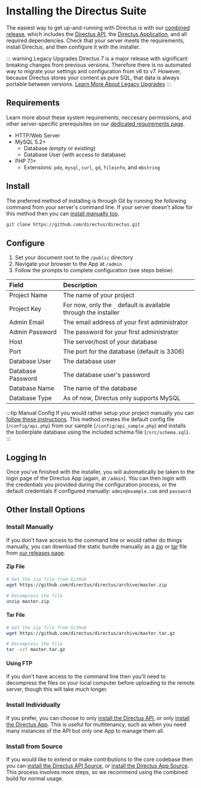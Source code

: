 # Installing the Directus Suite

The easiest way to get up-and-running with Directus is with our [combined release](https://github.com/directus/directus), which includes the [Directus API](https://github.com/directus/api), the [Directus Application](https://github.com/directus/app), and all required dependencies. Check that your server meets the requirements, install Directus, and then configure it with the installer.

::: warning Legacy Upgrades
Directus 7 is a major release with significant breaking changes from previous versions. Therefore there is no automated way to migrate your settings and configuration from v6 to v7. However, because Directus stores your content as pure SQL, that data is always portable between versions. [Learn More About Legacy Upgrades](/legacy-upgrades.md)
:::

## Requirements

Learn more about these system requirements, neccesary permissions, and other server-specific prerequisites on our [dedicated requirements page](/api/admin/requirements.md).

* HTTP/Web Server
* MySQL 5.2+
    * Database (empty or existing)
    * Database User (with access to database)
* PHP 7.1+
    * Extensions:  `pdo`, `mysql`, `curl`, `gd`, `fileinfo`, and `mbstring`

## Install

The preferred method of installing is through Git by running the following command from your server's command line. If your server doesn't allow for this method then you can [install manually too](#install-manually).

```bash
git clone https://github.com/directus/directus.git
```

## Configure

1. Set your document root to the `/public` directory
2. Navigate your browser to the App at `/admin`
3. Follow the prompts to complete configuration (see steps below)

Field          | Description
:------------- | :-----------
Project Name   | The name of your project
Project Key    | For now, only the `_` default is available through the installer
Admin Email    | The email address of your first administrator
Admin Password | The password for your first administrator
Host           | The server/host of your database
Port           | The port for the database (default is 3306)
Database User  | The database user
Database Password | The database user's password
Database Name  | The name of the database
Database Type  | As of now, Directus only supports MySQL

:::tip Manual Config
If you would rather setup your project manually you can [follow these instructions](./api/admin/configure.md). This method creates the default config file (`/config/api.php`) from our sample (`/config/api_sample.php`) and installs the boilerplate database using the included schema file (`/src/schema.sql`).
:::

## Logging In

Once you've finished with the installer, you will automatically be taken to the login page of the Directus App (again, at `/admin`). You can then login with the credentials you provided during the configuration process, or the default credentials if configured manually: `admin@example.com` and `password`

## Other Install Options

### Install Manually

If you don't have access to the command line or would rather do things manually, you can download the static bundle manually as a [zip](https://github.com/directus/directus/archive/master.zip) or [tar](https://github.com/directus/directus/archive/master.tar.gz) file from [our releases page](https://github.com/directus/directus/releases).

#### Zip File

```bash
# Get the zip file from GitHub
wget https://github.com/directus/directus/archive/master.zip

# Decompress the file
unzip master.zip
```

#### Tar File

```bash
# Get the zip file from GitHub
wget https://github.com/directus/directus/archive/master.tar.gz

# Decompress the file
tar -xzf master.tar.gz
```

#### Using FTP

If you don't have access to the command line then you'll need to decompress the files on your local computer before uploading to the remote server, though this will take _much_ longer.

### Install Individually

If you prefer, you can choose to only [install the Directus API](./api/admin/install.md), or only [install the Directus App](./app/admin/install.md). This is useful for multitenancy, such as when you need many instances of the API but only one App to manage them all.

### Install from Source

If you would like to extend or make contributions to the core codebase then you can [install the Directus API Source](./api/contributor/install-dev.md), or [install the Directus App Source](./app/contributor/install-dev.md). This process involves more steps, so we recommend using the combined build for normal usage.
